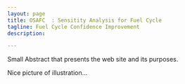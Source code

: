 ```yaml
---
layout: page
title: OSAFC  : Sensitity Analysis for Fuel Cycle
tagline: Fuel Cycle Confidence Improvement 
description:

---
```


Small Abstract that presents the web site and its purposes.

Nice picture of illustration... 